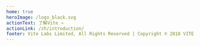 ```yaml
---
home: true
heroImage: /logo_black.svg
actionText: 了解Vite →
actionLink: /zh/introduction/
footer: Vite Labs Limited, All Rights Reserved | Copyright © 2018 VITE Labs
---
```


